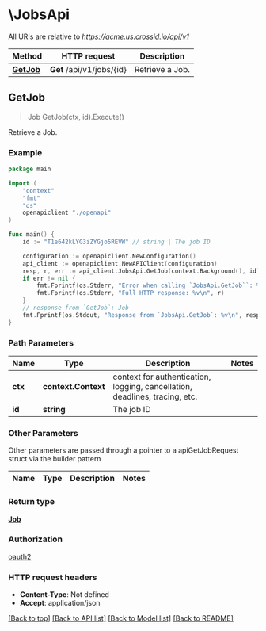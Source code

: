 # \JobsApi

All URIs are relative to *https://acme.us.crossid.io/api/v1*

Method | HTTP request | Description
------------- | ------------- | -------------
[**GetJob**](JobsApi.md#GetJob) | **Get** /api/v1/jobs/{id} | Retrieve a Job.



## GetJob

> Job GetJob(ctx, id).Execute()

Retrieve a Job.



### Example

```go
package main

import (
    "context"
    "fmt"
    "os"
    openapiclient "./openapi"
)

func main() {
    id := "T1e642kLYG3iZYGjo5REVW" // string | The job ID

    configuration := openapiclient.NewConfiguration()
    api_client := openapiclient.NewAPIClient(configuration)
    resp, r, err := api_client.JobsApi.GetJob(context.Background(), id).Execute()
    if err != nil {
        fmt.Fprintf(os.Stderr, "Error when calling `JobsApi.GetJob``: %v\n", err)
        fmt.Fprintf(os.Stderr, "Full HTTP response: %v\n", r)
    }
    // response from `GetJob`: Job
    fmt.Fprintf(os.Stdout, "Response from `JobsApi.GetJob`: %v\n", resp)
}
```

### Path Parameters


Name | Type | Description  | Notes
------------- | ------------- | ------------- | -------------
**ctx** | **context.Context** | context for authentication, logging, cancellation, deadlines, tracing, etc.
**id** | **string** | The job ID | 

### Other Parameters

Other parameters are passed through a pointer to a apiGetJobRequest struct via the builder pattern


Name | Type | Description  | Notes
------------- | ------------- | ------------- | -------------


### Return type

[**Job**](Job.md)

### Authorization

[oauth2](../README.md#oauth2)

### HTTP request headers

- **Content-Type**: Not defined
- **Accept**: application/json

[[Back to top]](#) [[Back to API list]](../README.md#documentation-for-api-endpoints)
[[Back to Model list]](../README.md#documentation-for-models)
[[Back to README]](../README.md)

